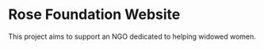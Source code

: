 # Rose Foundation Website
 This project aims to support an NGO dedicated to helping widowed women. 
